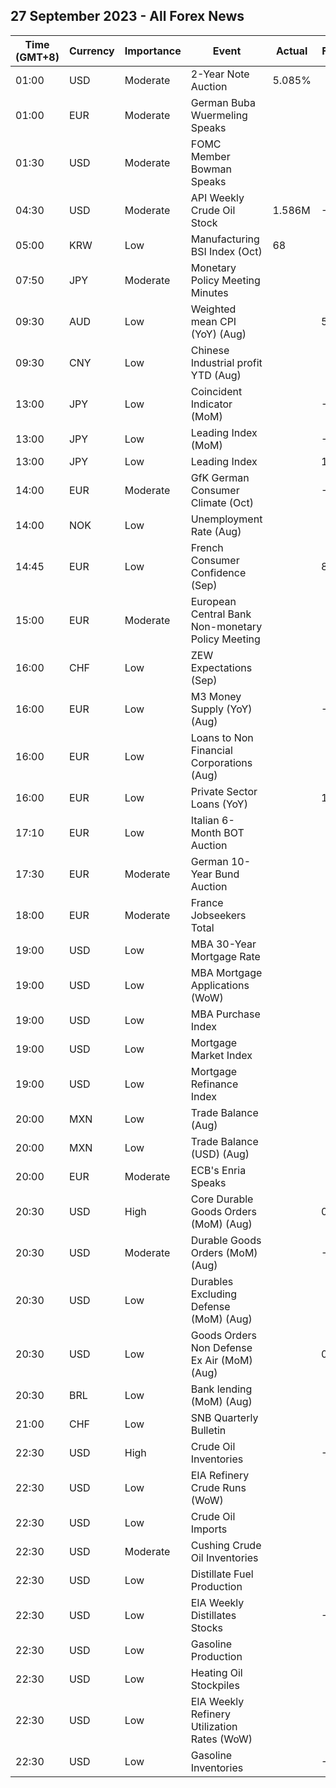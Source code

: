 ## 27 September 2023 - All Forex News

| Time (GMT+8) | Currency | Importance | Event | Actual | Forecast | Previous |
|------|----------|------------|-------|--------|----------|----------|
| 01:00 | USD | Moderate | 2-Year Note Auction | 5.085% |  | 5.024% |
| 01:00 | EUR | Moderate | German Buba Wuermeling Speaks |  |  |  |
| 01:30 | USD | Moderate | FOMC Member Bowman Speaks |  |  |  |
| 04:30 | USD | Moderate | API Weekly Crude Oil Stock | 1.586M | -1.650M | -5.250M |
| 05:00 | KRW | Low | Manufacturing BSI Index (Oct) | 68 |  | 67 |
| 07:50 | JPY | Moderate | Monetary Policy Meeting Minutes |  |  |  |
| 09:30 | AUD | Low | Weighted mean CPI (YoY) (Aug) |  | 5.20% | 4.90% |
| 09:30 | CNY | Low | Chinese Industrial profit YTD (Aug) |  |  | -15.5% |
| 13:00 | JPY | Low | Coincident Indicator (MoM) |  | -1.1% | 0.8% |
| 13:00 | JPY | Low | Leading Index (MoM) |  | -1.2% | -0.2% |
| 13:00 | JPY | Low | Leading Index |  | 107.6 | 108.8 |
| 14:00 | EUR | Moderate | GfK German Consumer Climate (Oct) |  | -26.0 | -25.5 |
| 14:00 | NOK | Low | Unemployment Rate (Aug) |  |  | 3.5% |
| 14:45 | EUR | Low | French Consumer Confidence (Sep) |  | 84 | 85 |
| 15:00 | EUR | Moderate | European Central Bank Non-monetary Policy Meeting |  |  |  |
| 16:00 | CHF | Low | ZEW Expectations (Sep) |  |  | -38.6 |
| 16:00 | EUR | Low | M3 Money Supply (YoY) (Aug) |  | -1.0% | -0.4% |
| 16:00 | EUR | Low | Loans to Non Financial Corporations (Aug) |  |  | 2.2% |
| 16:00 | EUR | Low | Private Sector Loans (YoY) |  | 1.2% | 1.3% |
| 17:10 | EUR | Low | Italian 6-Month BOT Auction |  |  | 3.829% |
| 17:30 | EUR | Moderate | German 10-Year Bund Auction |  |  | 2.630% |
| 18:00 | EUR | Moderate | France Jobseekers Total |  |  | 2,816.6K |
| 19:00 | USD | Low | MBA 30-Year Mortgage Rate |  |  | 7.31% |
| 19:00 | USD | Low | MBA Mortgage Applications (WoW) |  |  | 5.4% |
| 19:00 | USD | Low | MBA Purchase Index |  |  | 147.0 |
| 19:00 | USD | Low | Mortgage Market Index |  |  | 192.1 |
| 19:00 | USD | Low | Mortgage Refinance Index |  |  | 415.4 |
| 20:00 | MXN | Low | Trade Balance (Aug) |  |  | -0.881B |
| 20:00 | MXN | Low | Trade Balance (USD) (Aug) |  |  | 0.532B |
| 20:00 | EUR | Moderate | ECB's Enria Speaks |  |  |  |
| 20:30 | USD | High | Core Durable Goods Orders (MoM) (Aug) |  | 0.1% | 0.5% |
| 20:30 | USD | Moderate | Durable Goods Orders (MoM) (Aug) |  | -0.5% | -5.2% |
| 20:30 | USD | Low | Durables Excluding Defense (MoM) (Aug) |  |  | -5.5% |
| 20:30 | USD | Low | Goods Orders Non Defense Ex Air (MoM) (Aug) |  | 0.0% | 0.1% |
| 20:30 | BRL | Low | Bank lending (MoM) (Aug) |  |  | -0.2% |
| 21:00 | CHF | Low | SNB Quarterly Bulletin |  |  |  |
| 22:30 | USD | High | Crude Oil Inventories |  | -1.650M | -2.135M |
| 22:30 | USD | Low | EIA Refinery Crude Runs (WoW) |  |  | -0.496M |
| 22:30 | USD | Low | Crude Oil Imports |  |  | -3.042M |
| 22:30 | USD | Moderate | Cushing Crude Oil Inventories |  |  | -2.064M |
| 22:30 | USD | Low | Distillate Fuel Production |  |  | -0.229M |
| 22:30 | USD | Low | EIA Weekly Distillates Stocks |  | -2.000M | -2.867M |
| 22:30 | USD | Low | Gasoline Production |  |  | 0.499M |
| 22:30 | USD | Low | Heating Oil Stockpiles |  |  | -0.109M |
| 22:30 | USD | Low | EIA Weekly Refinery Utilization Rates (WoW) |  |  | -1.8% |
| 22:30 | USD | Low | Gasoline Inventories |  | -0.050M | -0.831M |
